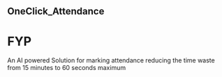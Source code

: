 ## OneClick_Attendance
# FYP

An AI powered Solution for marking attendance reducing the time waste from 15 minutes to 60 seconds maximum
